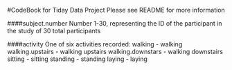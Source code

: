 #CodeBook for Tiday Data Project
Please see README for more information

####subject.number
Number 1-30, representing the ID of the participant in the study of 30 total participants

####activity
One of six activities recorded:
walking - walking
walking.upstairs - walking upstairs
walking.downstars - walking downstairs
sitting - sitting
standing - standing
laying - laying
